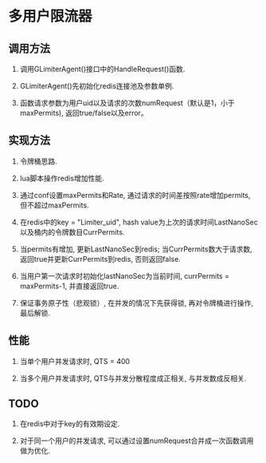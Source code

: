 # 多用户限流器

## 调用方法

1. 调用GLimiterAgent()接口中的HandleRequest()函数.

2. GLimiterAgent()先初始化redis连接池及参数单例.

3. 函数请求参数为用户uid以及请求的次数numRequest（默认是1，小于maxPermits), 返回true/false以及error。

## 实现方法

1. 令牌桶思路.

2. lua脚本操作redis增加性能.

3. 通过conf设置maxPermits和Rate, 通过请求的时间差按照rate增加permits, 但不超过maxPermits.

4. 在redis中的key = "Limiter_uid", hash value为上次的请求时间LastNanoSec以及桶内的令牌数目CurrPermits.

5. 当permits有增加, 更新LastNanoSec到redis; 当CurrPermits数大于请求数, 返回true并更新CurrPermits到redis, 否则返回false.

6. 当用户第一次请求时初始化lastNanoSec为当前时间, currPermits = maxPermits-1, 并直接返回true.

7. 保证事务原子性（悲观锁）, 在并发的情况下先获得锁, 再对令牌桶进行操作, 最后解锁.

## 性能

1. 当单个用户并发请求时, QTS = 400

2. 当多个用户并发请求时, QTS与并发分散程度成正相关, 与并发数成反相关.

## TODO

1. 在redis中对于key的有效期设定.

2. 对于同一个用户的并发请求, 可以通过设置numRequest合并成一次函数调用做为优化.